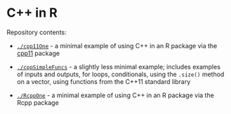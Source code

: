# C++ in R

Repository contents:

* [`./cpp11One`](https://github.com/thisisnic/cpp_in_r/tree/main/cpp11One) - a minimal example of using C++ in an R package via the [cpp11](https://cpp11.r-lib.org/) package

* [`./cppSimpleFuncs`](https://github.com/thisisnic/cpp_in_r/tree/main/cppFuncs) - a slightly less minimal example; includes examples of inputs and outputs, for loops, conditionals, using the `.size()` method on a vector, using functions from the C++11 standard library

* [`./RcppOne`](https://github.com/thisisnic/cpp_in_r/tree/main/RcppOne) - a minimal example of using C++ in an R package via the Rcpp package
